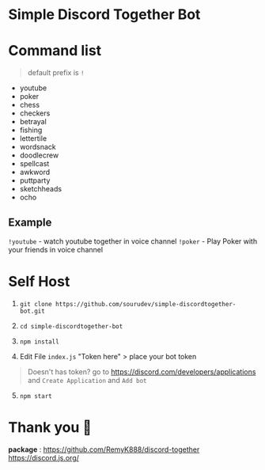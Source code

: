 # **Simple Discord Together Bot**

# Command list

> default prefix is `!`

 - youtube
 - poker
 - chess
 - checkers
 - betrayal
 - fishing
 - lettertile
 - wordsnack
 - doodlecrew
 - spellcast
 - awkword
 - puttparty
 - sketchheads
 - ocho

## Example
`!youtube`  - watch youtube together in voice channel
`!poker` - Play Poker with your friends in voice channel

# Self Host
1.   `git clone https://github.com/sourudev/simple-discordtogether-bot.git`

2.  `cd simple-discordtogether-bot`

3. `npm install`
4. Edit File `index.js` "Token here"  > place your bot token 

> Doesn't has token? go to https://discord.com/developers/applications and
>  `Create Application` and `Add bot`
5. `npm start`

# Thank you 🎇
**package** : 
https://github.com/RemyK888/discord-together
https://discord.js.org/

